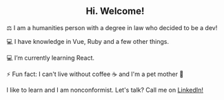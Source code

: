<h2 align="center"> Hi. Welcome!</h2>

<p> ⚖️ I am a humanities person with a degree in law who decided to be a dev!</p>
<p>💻 I have knowledge in Vue, Ruby and a few other things.</p>
<p>💻 I’m currently learning React.</p>
<p>⚡ Fun fact: I can't live without coffee ☕ and I'm a pet mother 🐶</p>

<p>I like to learn and I am nonconformist. Let's talk? Call me on <a href="https://www.linkedin.com/in/morgana-duarte/"> LinkedIn! </a> </p>
